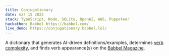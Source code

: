 ```yaml
---
title: Conjugationary
date: mar 15 2022
stack: TypeScript, Node, SQLite, OpenAI, AWS, Puppeteer
hackathon: Babbel https://babbel.com/
live_demo: https://conjugationary.babbel.lol/
---
```


A dictionary that generates AI-driven definitions/examples, determines [verb complexity](https://www.babbel.com/en/magazine/natural-language-processing), and finds verb appearance(s) on the [Babbel Magazine](https://www.babbel.com/en/magazine/).